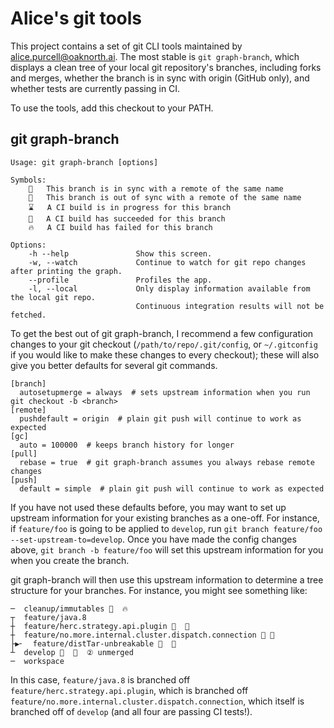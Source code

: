 Alice's git tools
=================

This project contains a set of git CLI tools maintained by alice.purcell@oaknorth.ai. The most stable is `git graph-branch`, which displays a clean tree of your local git repository's branches, including forks and merges, whether the branch is in sync with origin (GitHub only), and whether tests are currently passing in CI.

To use the tools, add this checkout to your PATH.

git graph-branch
----------------

    Usage: git graph-branch [options]

    Symbols:
        🔷   This branch is in sync with a remote of the same name
        🔶   This branch is out of sync with a remote of the same name
        ⌛   A CI build is in progress for this branch
        💚   A CI build has succeeded for this branch
        🔥   A CI build has failed for this branch

    Options:
        -h --help               Show this screen.
        -w, --watch             Continue to watch for git repo changes after printing the graph.
        --profile               Profiles the app.
        -l, --local             Only display information available from the local git repo.
                                Continuous integration results will not be fetched.

To get the best out of git graph-branch, I recommend a few configuration changes to your git checkout (`/path/to/repo/.git/config`, or `~/.gitconfig` if you would like to make these changes to every checkout); these will also give you better defaults for several git commands.

    [branch]
      autosetupmerge = always  # sets upstream information when you run git checkout -b <branch>
    [remote]
      pushdefault = origin  # plain git push will continue to work as expected
    [gc]
      auto = 100000  # keeps branch history for longer
    [pull]
      rebase = true  # git graph-branch assumes you always rebase remote changes
    [push]
      default = simple  # plain git push will continue to work as expected

If you have not used these defaults before, you may want to set up upstream information for your existing branches as a one-off. For instance, if `feature/foo` is going to be applied to `develop`, run `git branch feature/foo --set-upstream-to=develop`. Once you have made the config changes above, `git branch -b feature/foo` will set this upstream information for you when you create the branch.

git graph-branch will then use this upstream information to determine a tree structure for your branches. For instance, you might see something like:

    ─  cleanup/immutables 🔷  🔥
    ┬  feature/java.8
    ┼  feature/herc.strategy.api.plugin 🔷  💚 
    ┼  feature/no.more.internal.cluster.dispatch.connection 🔷 💚 
    ├▶╴  feature/distTar-unbreakable 🔷  💚
    ┴  develop 🔶  💚  ② unmerged
    ─  workspace

In this case, `feature/java.8` is branched off `feature/herc.strategy.api.plugin`, which is branched off `feature/no.more.internal.cluster.dispatch.connection`, which itself is branched off of `develop` (and all four are passing CI tests!).
